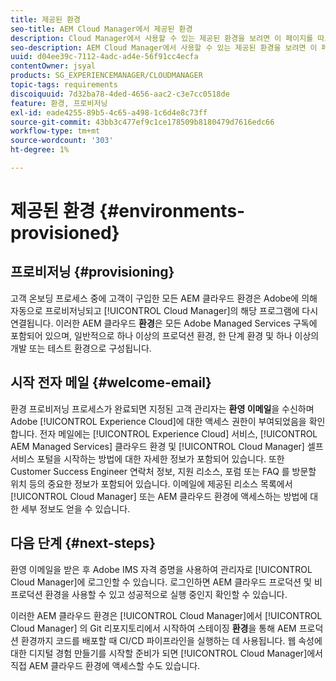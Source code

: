 ```yaml
---
title: 제공된 환경
seo-title: AEM Cloud Manager에서 제공된 환경
description: Cloud Manager에서 사용할 수 있는 제공된 환경을 보려면 이 페이지를 따르십시오
seo-description: AEM Cloud Manager에서 사용할 수 있는 제공된 환경을 보려면 이 페이지를 따르십시오.
uuid: d04ee39c-7112-4adc-ad4e-56f91cc4ecfa
contentOwner: jsyal
products: SG_EXPERIENCEMANAGER/CLOUDMANAGER
topic-tags: requirements
discoiquuid: 7d32ba78-4ded-4656-aac2-c3e7cc0518de
feature: 환경, 프로비저닝
exl-id: eade4255-89b5-4c65-a498-1c6d4e8c73ff
source-git-commit: 43bb3c477ef9c1ce178509b8180479d7616edc66
workflow-type: tm+mt
source-wordcount: '303'
ht-degree: 1%

---
```


# 제공된 환경 {#environments-provisioned}

## 프로비저닝 {#provisioning}

고객 온보딩 프로세스 중에 고객이 구입한 모든 AEM 클라우드 환경은 Adobe에 의해 자동으로 프로비저닝되고 [!UICONTROL Cloud Manager]의 해당 프로그램에 다시 연결됩니다. 이러한 AEM 클라우드 **환경**&#x200B;은 모든 Adobe Managed Services 구독에 포함되어 있으며, 일반적으로 하나 이상의 프로덕션 환경, 한 단계 환경 및 하나 이상의 개발 또는 테스트 환경으로 구성됩니다.

## 시작 전자 메일 {#welcome-email}

환경 프로비저닝 프로세스가 완료되면 지정된 고객 관리자는 **환영 이메일**&#x200B;을 수신하며 Adobe [!UICONTROL Experience Cloud]에 대한 액세스 권한이 부여되었음을 확인합니다. 전자 메일에는 [!UICONTROL Experience Cloud] 서비스, [!UICONTROL AEM Managed Services] 클라우드 환경 및 [!UICONTROL Cloud Manager] 셀프 서비스 포털을 시작하는 방법에 대한 자세한 정보가 포함되어 있습니다. 또한 Customer Success Engineer 연락처 정보, 지원 리소스, 포럼 또는 FAQ 를 방문할 위치 등의 중요한 정보가 포함되어 있습니다. 이메일에 제공된 리소스 목록에서 [!UICONTROL Cloud Manager] 또는 AEM 클라우드 환경에 액세스하는 방법에 대한 세부 정보도 얻을 수 있습니다.

## 다음 단계 {#next-steps}

환영 이메일을 받은 후 Adobe IMS 자격 증명을 사용하여 관리자로 [!UICONTROL Cloud Manager]에 로그인할 수 있습니다. 로그인하면 AEM 클라우드 프로덕션 및 비프로덕션 환경을 사용할 수 있고 성공적으로 실행 중인지 확인할 수 있습니다.

이러한 AEM 클라우드 환경은 [!UICONTROL Cloud Manager]에서 [!UICONTROL Cloud Manager] 의 Git 리포지토리에서 시작하여 스테이징 **환경**&#x200B;을 통해 AEM 프로덕션 환경까지 코드를 배포할 때 CI/CD 파이프라인을 실행하는 데 사용됩니다. 웹 속성에 대한 디지털 경험 만들기를 시작할 준비가 되면 [!UICONTROL Cloud Manager]에서 직접 AEM 클라우드 환경에 액세스할 수도 있습니다.
